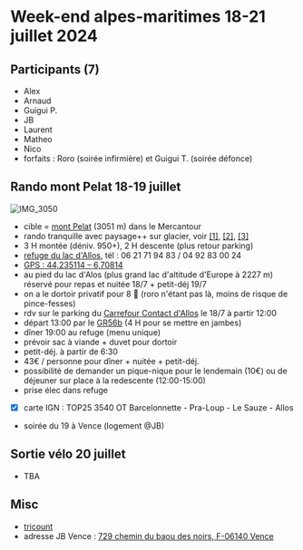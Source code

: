 # Week-end alpes-maritimes 18-21 juillet 2024

## Participants (7)
- Alex
- Arnaud
- Guigui P.
- JB
- Laurent
- Matheo
- Nico
- forfaits : Roro (soirée infirmière) et Guigui T. (soirée défonce)

##  Rando mont Pelat 18-19 juillet
![IMG_3050](https://github.com/jbcaillau/we06/assets/62183989/b0e9d9bd-25c1-44f6-b7b7-3a5616326e38)
- cible = [mont Pelat](https://fr.wikipedia.org/wiki/Mont_Pelat) (3051 m) dans le Mercantour 
- rando tranquille avec paysage++ sur glacier, voir [[1]](https://www.altituderando.com/Mont-Pelat-3051m-par-Allos-Parking-du-Laus), [[2]](https://www.visorando.com/randonnee-le-mont-pelat-et-le-lac-d-allos), [[3]](https://www.decathlon-outdoor.com/fr-fr/solo/lac-d-allos-et-splendides-panoramas-du-mercantour-5f65f2559011a)
- 3 H montée (déniv. 950+), 2 H descente (plus retour parking)
- [refuge du lac d'Allos](https://www.refugedulacdallos.com), tél : 06 21 71 94 83 / 04 92 83 00 24 
- [GPS : 44,235114 – 6,70814](https://goo.gl/maps/SkzWTfpCjLvxQ4hg7)
- au pied du lac d'Alos (plus grand lac d'altitude d'Europe à 2227 m) réservé pour repas et nuitée 18/7 + petit-déj 19/7
- on a le dortoir privatif pour 8 🙂 (roro n'étant pas là, moins de risque de pince-fesses)
- rdv sur le parking du [Carrefour Contact d'Allos](https://maps.app.goo.gl/CgU749uBrg6BCBTV6) le 18/7 à partir 12:00
- départ 13:00 par le [GR56b](https://www.refugedulacdallos.com/acces) (4 H pour se mettre en jambes) 
- dîner 19:00 au refuge (menu unique)
- prévoir sac à viande + duvet pour dortoir
- petit-déj. à partir de 6:30
- 43€ / personne pour dîner + nuitée + petit-déj.
- possibilité de demander un pique-nique pour le lendemain (10€) ou de déjeuner sur place à la redescente (12:00-15:00) 
- prise élec dans refuge
- [X] carte IGN : TOP25 3540 OT Barcelonnette - Pra-Loup - Le Sauze - Allos
- soirée du 19 à Vence (logement @JB)

## Sortie vélo 20 juillet
- TBA

## Misc
- [tricount](https://tricount.com/tMXUuBxaHHIgGyeURj)
- adresse JB Vence : [729 chemin du baou des noirs, F-06140 Vence](https://maps.app.goo.gl/MnHTe6PynrqGUNUe9)
